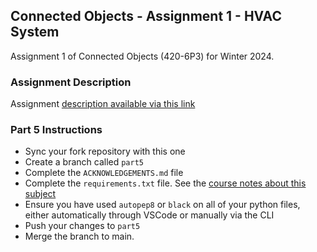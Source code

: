 ## Connected Objects - Assignment 1 - HVAC System

Assignment 1 of Connected Objects (420-6P3) for Winter 2024.

### Assignment Description

Assignment [description available via this link](https://docs.google.com/document/d/1L18ahA-4yvm11HU2YI0bDsUh72icHGB6aAj66bwMkiw/edit?usp=sharing)

### Part 5 Instructions

- Sync your fork repository with this one
- Create a branch called `part5`
- Complete the `ACKNOWLEDGEMENTS.md` file
- Complete the `requirements.txt` file. See the [course notes about this subject](https://john-abbott-college.github.io/6P3-Notes/topics/python/docs/oop.html#using-requirements.txt)
- Ensure you have used `autopep8` or `black` on all of your python files, either automatically through VSCode or manually via the CLI
- Push your changes to `part5`
- Merge the branch to main.
